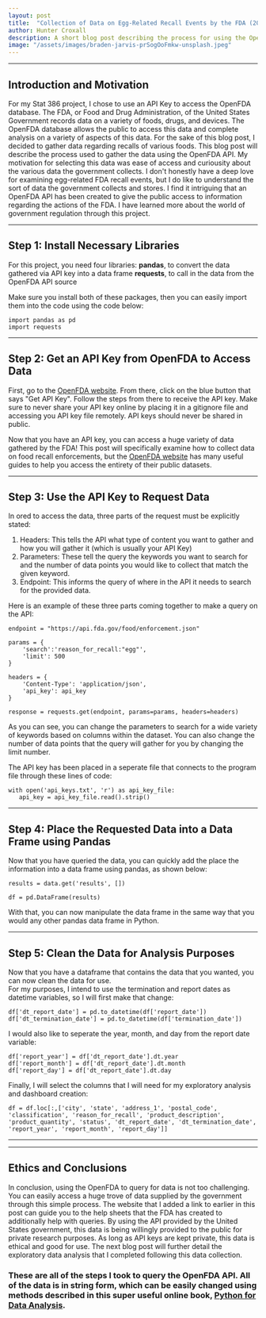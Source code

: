 ```yaml
---
layout: post
title:  "Collection of Data on Egg-Related Recall Events by the FDA (2012-2023): A Stat 386 Project"
author: Hunter Croxall
description: A short blog post describing the process for using the OpenFDA API key.
image: "/assets/images/braden-jarvis-prSogOoFmkw-unsplash.jpeg"
---
```

---

## Introduction and Motivation
For my Stat 386 project, I chose to use an API Key to access the OpenFDA database. The FDA, or Food and Drug Administration, of the United
States Government records data on a variety of foods, drugs, and devices. The OpenFDA database allows the public to access this data and
complete analysis on a variety of aspects of this data. For the sake of this blog post, I decided to gather data regarding recalls of various
foods. This blog post will describe the process used to gather the data using the OpenFDA API. My motivation for selecting this data was ease of access and curiousity about the various data the government collects. I don't honestly have a deep love for examining egg-related FDA recall events, but I do like to understand the sort of data the government collects and stores. I find it intriguing that an OpenFDA API has been created to give the public access to information regarding the actions of the FDA. I have learned more about the world of government regulation through this project. 

---

## Step 1: Install Necessary Libraries
For this project, you need four libraries: 
**pandas**, to convert the data gathered via API key into a data frame 
**requests**, to call in the data from the OpenFDA API source

Make sure you install both of these packages, then you can easily import them into the code using the code below:
```
import pandas as pd
import requests
```

---

## Step 2: Get an API Key from OpenFDA to Access Data
First, go to the [OpenFDA website](https://open.fda.gov/apis/authentication/). From there, click on the blue button that says "Get API Key". Follow the steps from there to receive the API key. Make sure to never share your API key online by placing it in a gitignore file and accessing you API key file remotely. API keys should never be shared in public. 

Now that you have an API key, you can access a huge variety of data gathered by the FDA! This post will specifically examine how to collect data on food recall enforcements, but the [OpenFDA website](https://open.fda.gov/apis/) has many useful guides to help you access the entirety of their public datasets. 

---

## Step 3: Use the API Key to Request Data
In ored to access the data, three parts of the request must be explicitly stated:
1. Headers: This tells the API what type of content you want to gather and how you will gather it (which is usually your API Key)
2. Parameters: These tell the query the keywords you want to search for and the number of data points you would like to collect that match the given keyword.
3. Endpoint: This informs the query of where in the API it needs to search for the provided data.

Here is an example of these three parts coming together to make a query on the API:
```
endpoint = "https://api.fda.gov/food/enforcement.json"

params = {
    'search':'reason_for_recall:"egg"',
    'limit': 500
}

headers = {
    'Content-Type': 'application/json',
    'api_key': api_key
}

response = requests.get(endpoint, params=params, headers=headers)
```
As you can see, you can change the parameters to search for a wide variety of keywords based on columns within the dataset. You can also change the number of data points that the query will gather for you by changing the limit number.

The API key has been placed in a seperate file that connects to the program file through these lines of code:
```
with open('api_keys.txt', 'r') as api_key_file:
   api_key = api_key_file.read().strip()
```

---

## Step 4: Place the Requested Data into a Data Frame using Pandas
Now that you have queried the data, you can quickly add the place the information into a data frame using pandas, as shown below:
```
results = data.get('results', [])

df = pd.DataFrame(results)
```
With that, you can now manipulate the data frame in the same way that you would any other pandas data frame in Python. 

---

## Step 5: Clean the Data for Analysis Purposes
Now that you have a dataframe that contains the data that you wanted, you can now clean the data for use.  
For my purposes, I intend to use the termination and report dates as datetime variables, so I will first make that change:
```
df['dt_report_date'] = pd.to_datetime(df['report_date'])
df['dt_termination_date'] = pd.to_datetime(df['termination_date'])
```
I would also like to seperate the year, month, and day from the report date variable:
```
df['report_year'] = df['dt_report_date'].dt.year
df['report_month'] = df['dt_report_date'].dt.month
df['report_day'] = df['dt_report_date'].dt.day
```
Finally, I will select the columns that I will need for my exploratory analysis and dashboard creation:
```
df = df.loc[:,['city', 'state', 'address_1', 'postal_code', 'classification', 'reason_for_recall', 'product_description', 'product_quantity', 'status', 'dt_report_date', 'dt_termination_date', 'report_year', 'report_month', 'report_day']]
```

---
---

## Ethics and Conclusions
In conclusion, using the OpenFDA to query for data is not too challenging. You can easily access a huge trove of data supplied by the government through this simple process. The website that I added a link to earlier in this post can guide you to the help sheets that the FDA has created to additionally help with queries. By using the API provided by the United States government, this data is being willingly provided to the public for private research purposes. As long as API keys are kept private, this data is ethical and good for use. The next blog post will further detail the exploratory data analysis that I completed following this data collection. 


### These are all of the steps I took to query the OpenFDA API. All of the data is in string form, which can be easily changed using methods described in this super useful online book, [Python for Data Analysis](https://wesmckinney.com/book/data-cleaning).
